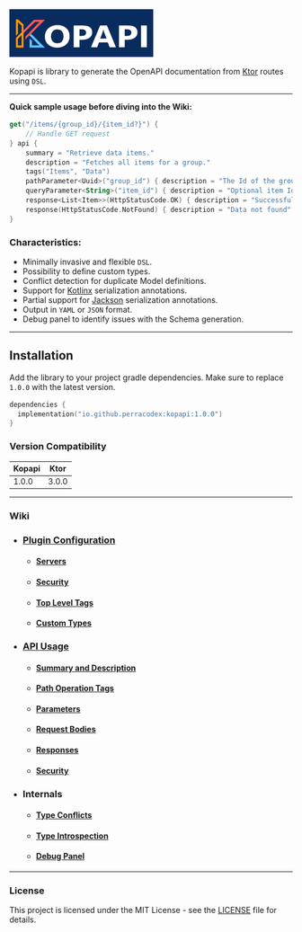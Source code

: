 <a href="https://github.com/perracodex/kopapi">
    <img src=".wiki/images/logo.png" width="256" alt="Kopapi">
</a>

Kopapi is library to generate the OpenAPI documentation from [Ktor](https://ktor.io/) routes using `DSL`.

---

**Quick sample usage before diving into the Wiki:**

```kotlin
get("/items/{group_id}/{item_id?}") {
    // Handle GET request
} api {
    summary = "Retrieve data items."
    description = "Fetches all items for a group."
    tags("Items", "Data")
    pathParameter<Uuid>("group_id") { description = "The Id of the group to resolve." }
    queryParameter<String>("item_id") { description = "Optional item Id to locate." }
    response<List<Item>>(HttpStatusCode.OK) { description = "Successful fetch" }
    response(HttpStatusCode.NotFound) { description = "Data not found" }
}
```

### Characteristics:

* Minimally invasive and flexible `DSL`.
* Possibility to define custom types.
* Conflict detection for duplicate Model definitions.
* Support for [Kotlinx](https://github.com/Kotlin/kotlinx.serialization) serialization annotations.
* Partial support for [Jackson](https://github.com/FasterXML/jackson-module-kotlin) serialization annotations.
* Output in `YAML` or `JSON` format.
* Debug panel to identify issues with the Schema generation.

---

## Installation

Add the library to your project gradle dependencies. Make sure to replace `1.0.0` with the latest version.

```kotlin
dependencies {
  implementation("io.github.perracodex:kopapi:1.0.0")
}
```

### Version Compatibility

| **Kopapi** | **Ktor** |
|------------|----------|
| 1.0.0      | 3.0.0    |

---

### Wiki

* ### [Plugin Configuration](./.wiki/01.0.plugin-configuration.md)
  - #### [Servers](./.wiki/01.1.servers.md)
  - #### [Security](./.wiki/01.2.security.md)
  - #### [Top Level Tags](./.wiki/01.3.tags.md)
  - #### [Custom Types](./.wiki/01.4.custom-types)

* ### [API Usage](./.wiki/02.0.api-usage.md)
  - #### [Summary and Description](./.wiki/02.1.api-usage-summary-description.md)
  - #### [Path Operation Tags](./.wiki/02.2.api-usage-tags.md)
  - #### [Parameters](./.wiki/02.3.api-usage-parameters.md)
  - #### [Request Bodies](./.wiki/02.4.api-usage-request-body.md)
  - #### [Responses](./.wiki/02.5.api-usage-responses.md)
  - #### [Security](./.wiki/02.6.api-usage-security.md)

* ### Internals
  - #### [Type Conflicts](./.wiki/03.type-conflicts.md)
  - #### [Type Introspection](./.wiki/04.type-introspection.md)
  - #### [Debug Panel](./.wiki/05.debug-panel.md)

---

### License

This project is licensed under the MIT License - see the [LICENSE](LICENSE) file for details.

